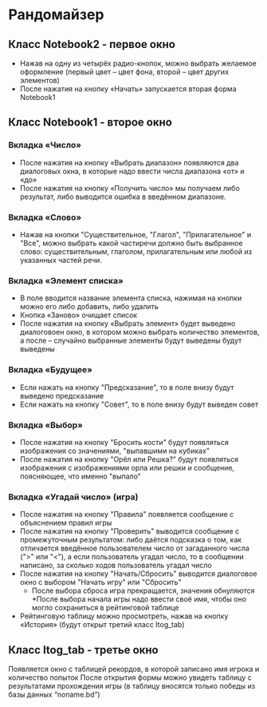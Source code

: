 # Рандомайзер
## Класс Notebook2 - первое окно
* Нажав на одну из четырёх радио-кнопок, можно выбрать желаемое оформление (первый цвет – цвет фона, второй – цвет других элементов)
* После нажатия на кнопку «Начать» запускается вторая форма Notebook1
## Класс Notebook1 - второе окно
### Вкладка «Число»
* После нажатия на кнопку «Выбрать диапазон» появляются два диалоговых окна, в которые надо ввести числа диапазона «от» и «до»
* После нажатия на кнопку «Получить число» мы получаем либо результат, либо выводится ошибка в введённом диапазоне.
### Вкладка «Слово»
* Нажав на кнопки "Существительное, "Глагол", "Прилагательное" и "Все", можно выбрать какой частиречи должно быть выбранное слово: существительным, глаголом, прилагательным или любой из указанных частей речи.
### Вкладка «Элемент списка»
* В поле вводится название элемента списка, нажимая на кнопки можно его либо добавить, либо удалить
* Кнопка «Заново» очищает список
* После нажатия на кнопку «Выбрать элемент» будет выведено диалоговоен окно,  в котором можно выбрать количество элементов, а после – случайно выбранные элементы будут выведены будут выведены
### Вкладка «Будущее»
* Если нажать на кнопку "Предсказание", то в поле внизу будут выведено предсказание
* Если нажать на кнопку "Совет", то в поле внизу будут выведен совет
### Вкладка «Выбор»
* После нажатия на кнопку "Бросить кости" будут появляться изображения со значениями, "выпавшими на кубиках"
* После нажатия на кнопку "Орёл или Решка?" будут появляться изображения с изображениями орла или решки и сообщение, поясняющее, что именно "выпало"
### Вкладка «Угадай число» (игра)
* После нажатия на кнопку "Правила" появляется сообщение с объяснением правил игры
* После нажатия на кнопку "Проверить" выводится сообщение с промежуточным результатом: либо даётся подсказка о том, как отличается введённое пользователем число от загаданного числа (">" или "<"), а если пользователь угадал число, то в сообщении написано, за сколько ходов пользователь угадал число
* После нажатия на кнопку "Начать/Сбросить" выводится диалоговое окно с выбором "Начать игру" или "Сбросить"
    * После выбора сброса игра прекращается, значения обнуляются
    *После выбора начала игры надо ввести своё имя, чтобы оно могло сохраниться в рейтинговой таблице
* Рейтинговую таблицу можно просмотреть, нажав на кнопку «История» (будут открыт третий класс Itog_tab)
## Класс Itog_tab - третье окно
Появляется окно с таблицей рекордов, в которой записано имя игрока и количество попыток
После открытия формы можно увидеть таблицу с результатами прохождения игры (в таблицу вносятся только победы из базы данных “noname.bd”)

